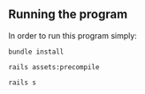 

## Running the program

In order to run this program simply:
```
bundle install
```
```
rails assets:precompile
```
```
rails s
```




